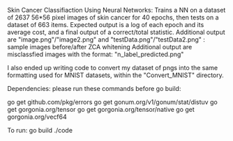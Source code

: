 Skin Cancer Classifiaction Using Neural Networks:
Trains a NN on a dataset of 2637 56*56 pixel images of skin cancer for 40 epochs, then tests on a dataset of 663 items. 
Expected output is a log of each epoch and its average cost, and a final output of a correct/total statistic.
Additional output are "image.png"/"image2.png" and "testData.png"/"testData2.png" : sample images before/after ZCA whitening
Additional output are misclassfied images with the format: "n_label_predicted.png"

I also ended up writing code to convert my dataset of pngs into the same formatting used for MNIST datasets, within the "Convert_MNIST" directory. 

Dependencies: please run these commands before go build:

go get github.com/pkg/errors
go get gonum.org/v1/gonum/stat/distuv
go get gorgonia.org/tensor
go get gorgonia.org/tensor/native
go get gorgonia.org/vecf64

To run: 
go build
./code

